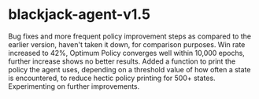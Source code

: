 # blackjack-agent-v1.5
Bug fixes and more frequent policy improvement steps as compared to the earlier version, haven't taken it down, for comparison purposes. Win rate increased to 42%, Optimum Policy converges well within 10,000 epochs, further increase shows no better results. Added a function to print the policy the agent uses, depending on a threshold value of how often a state is encountered, to reduce hectic policy printing for 500+ states. Experimenting on further improvements.

